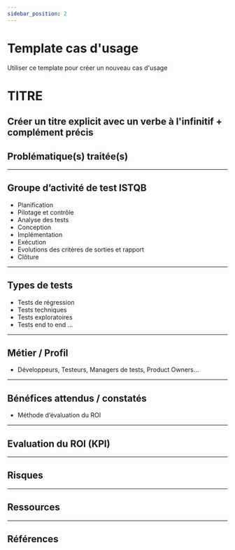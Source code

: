 ```yaml
---
sidebar_position: 2
---
```


# Template cas d'usage
Utiliser ce template pour créer un nouveau cas d'usage

# TITRE
Créer un titre explicit avec un verbe à l'infinitif + complément précis
---
## Problématique(s) traitée(s) 

---
## Groupe d’activité de test ISTQB
- Planification
- Pilotage et contrôle
- Analyse des tests
- Conception
- Implémentation
- Exécution
- Evolutions des critères de sorties et rapport
- Clôture
---
## Types de tests
- Tests de régression
- Tests techniques
- Tests exploratoires
- Tests end to end
...

---

## Métier / Profil
- Développeurs, Testeurs, Managers de tests, Product Owners...
  
---

## Bénéfices attendus / constatés 
- Méthode d’évaluation du ROI

---
## Evaluation du ROI (KPI) 

---
## Risques

---
## Ressources 

---
## Références


